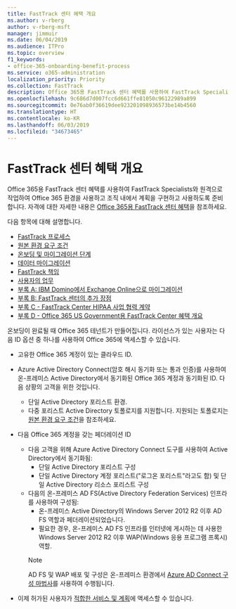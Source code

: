 ```yaml
---
title: FastTrack 센터 혜택 개요
ms.author: v-rberg
author: v-rberg-msft
manager: jimmuir
ms.date: 06/04/2019
ms.audience: ITPro
ms.topic: overview
f1_keywords:
- office-365-onboarding-benefit-process
ms.service: o365-administration
localization_priority: Priority
ms.collection: FastTrack
description: Office 365용 FastTrack 센터 혜택를 사용하여 FastTrack Specialists와 원격으로 작업하여 Office 365 환경을 사용하고 조직 내에서 계획을 구현하고 사용하도록 준비합니다. 자격에 대한 자세한 내용은 Office 365용 FastTrack 센터 혜택을 참조하세요.
ms.openlocfilehash: 9c686d7d007fcc6d661ffe81050c96122989a899
ms.sourcegitcommit: 0e76ab0f36619dee923201098936573be14b4560
ms.translationtype: HT
ms.contentlocale: ko-KR
ms.lasthandoff: 06/03/2019
ms.locfileid: "34673465"
---
```

# <a name="fasttrack-center-benefit-overview"></a>FastTrack 센터 혜택 개요

Office 365용 FastTrack 센터 혜택를 사용하여 FastTrack Specialists와 원격으로 작업하여 Office 365 환경을 사용하고 조직 내에서 계획을 구현하고 사용하도록 준비합니다. 자격에 대한 자세한 내용은 [Office 365용 FastTrack 센터 혜택](O365-fasttrack-benefit-for-office-365.md)을 참조하세요.
  
다음 항목에 대해 설명합니다.
- [FastTrack 프로세스](O365-fasttrack-process.md) 
- [원본 환경 요구 조건](O365-source-environment-expectations.md)
- [온보딩 및 마이그레이션 단계](O365-onboarding-and-migration.md)
- [데이터 마이그레이션](O365-data-migration.md)
- [FastTrack 책임](O365-fasttrack-responsibilities.md)
- [사용자의 업무](O365-your-responsibilities.md) 
- [부록 A: IBM Domino에서 Exchange Online으로 마이그레이션](O365-from-ibm-domino-to-exchange-online.md)
- [부록 B: FastTrack 센터의 추가 장점](O365-fasttrack-additional-benefits.md)
- [부록 C - FastTrack Center HIPAA 사업 협력 계약](O365-hipaa-business-associate-agreement.md)
- [부록 D - Office 365 US Government용 FastTrack Center 혜택 개요](US-Gov-appendix-overview.md)
    
온보딩이 완료될 때 Office 365 테넌트가 만들어집니다. 라이선스가 있는 사용자는 다음 ID 옵션 중 하나를 사용하여 Office 365에 액세스할 수 있습니다.
- 고유한 Office 365 계정이 있는 클라우드 ID.
- Azure Active Directory Connect(암호 해시 동기화 또는 통과 인증)를 사용하여 온-프레미스 Active Directory에서 동기화된 Office 365 계정과 동기화된 ID. 다음 상황의 고객을 위한 것입니다.
  - 단일 Active Directory 포리스트 환경.
  - 다중 포리스트 Active Directory 토폴로지를 지원합니다. 지원되는 토폴로지는 [원본 환경 요구 조건](O365-source-environment-expectations.md)을 참조하세요.
- 다음 Office 365 계정을 갖는 페더레이션 ID
  - 다음 고객을 위해 Azure Active Directory Connect 도구를 사용하여 Active Directory에서 동기화됨:
      - 단일 Active Directory 포리스트 구성
      - 단일 Active Directory 계정 포리스트("로그온 포리스트"라고도 함) 및 단일 Active Directory 리소스 포리스트 구성
  - 다음의 온-프레미스 AD FS(Active Directory Federation Services) 인프라를 사용하여 구성됨:
      - 온-프레미스 Active Directory의 Windows Server 2012 R2 이후 AD FS 역할과 페더레이션되었습니다.
      - 필요한 경우, 온-프레미스 AD FS 인프라를 인터넷에 게시하는 데 사용한 Windows Server 2012 R2 이후 WAP(Windows 응용 프로그램 프록시) 역할.
    > [!NOTE]
    > AD FS 및 WAP 배포 및 구성은 온-프레미스 환경에서 [Azure AD Connect 구성 마법사](https://go.microsoft.com/fwlink/?linkid=844794)를 사용하여 수행됩니다. 
  
- 이제 허가된 사용자가 [적합한 서비스 및 계획](M365-eligible-services-and-plans.md)에 액세스할 수 있습니다.
    

 
